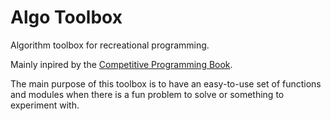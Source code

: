 Algo Toolbox
============

Algorithm toolbox for recreational programming.

Mainly inpired by the [Competitive Programming Book](http://cpbook.net/).

The main purpose of this toolbox is to have an easy-to-use set of functions and modules when there is a fun problem to solve or something to experiment with.
